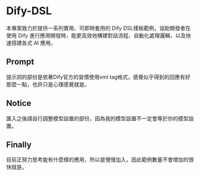 # Dify-DSL
本專案致力於提供一系列實用、可即時套用的 Dify DSL樣板範例，協助開發者在使用 Dify 進行應用開發時，能更高效地構建對話流程、自動化處理邏輯，以及快速搭建各式 AI 應用。

## Prompt
提示詞的部份是依著Dify官方的習慣使用xml tag格式，感覺似乎得到的回應有好那麼一點，也許只是心理感覺就是。

## Notice
匯入之後請自行調整模型設置的部份，因為我的模型設置不一定會等於你的模型設置。

## Finally
目前正努力思考能有什麼樣的應用，所以是慢慢加入，因此範例數量不會增加的很快就是。
